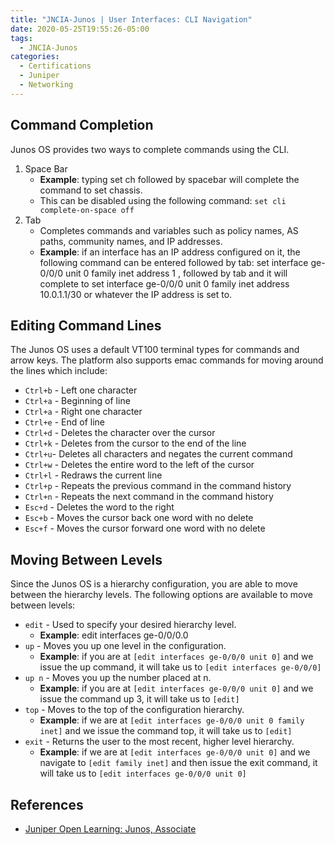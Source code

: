 ```yaml
---
title: "JNCIA-Junos | User Interfaces: CLI Navigation"
date: 2020-05-25T19:55:26-05:00
tags:
  - JNCIA-Junos
categories:
  - Certifications
  - Juniper
  - Networking
---
```

## Command Completion
Junos OS provides two ways to complete commands using the CLI. 

  1. Space Bar
     * **Example**: typing set ch followed by spacebar will complete the command to set chassis. 
     * This can be disabled using the following command: `set cli complete-on-space off`
  1. Tab
     * Completes commands and variables such as policy names, AS paths, community names, and IP addresses.
     * **Example**: if an interface has an IP address configured on it, the following command can be entered followed by tab: set interface ge-0/0/0 unit 0 family inet address 1 , followed by tab and it will complete to set interface ge-0/0/0 unit 0 family inet address 10.0.1.1/30 or whatever the IP address is set to.

## Editing Command Lines
The Junos OS uses a default VT100 terminal types for commands and arrow keys. The platform also supports emac commands for moving around the lines which include:

  * `Ctrl+b` - Left one character
  * `Ctrl+a` - Beginning of line
  * `Ctrl+a` - Right one character
  * `Ctrl+e` - End of line
  * `Ctrl+d` - Deletes the character over the cursor
  * `Ctrl+k` - Deletes from the cursor to the end of the line
  * `Ctrl+u`- Deletes all characters and negates the current command
  * `Ctrl+w` - Deletes the entire word to the left of the cursor
  * `Ctrl+l` - Redraws the current line
  * `Ctrl+p` - Repeats the previous command in the command history
  * `Ctrl+n` - Repeats the next command in the command history
  * `Esc+d` - Deletes the word to the right
  * `Esc+b` - Moves the cursor back one word with no delete
  * `Esc+f` - Moves the cursor forward one word with no delete

## Moving Between Levels
Since the Junos OS is a hierarchy configuration, you are able to move between the hierarchy levels. The following options are available to move between levels:

  * `edit` - Used to specify your desired hierarchy level. 
    * **Example**: edit interfaces ge-0/0/0.0 
  * `up` - Moves you up one level in the configuration. 
    * **Example**: if you are at `[edit interfaces ge-0/0/0 unit 0]` and we issue the up command, it will take us to `[edit interfaces ge-0/0/0]`
  * `up n` - Moves you up the number placed at n. 
    * **Example**: if you are at `[edit interfaces ge-0/0/0 unit 0]` and we issue the command up 3, it will take us to `[edit]` 
  * `top` - Moves to the top of the configuration hierarchy. 
    * **Example**: if we are at `[edit interfaces ge-0/0/0 unit 0 family inet]` and we issue the command top, it will take us to `[edit]`
  * `exit` - Returns the user to the most recent, higher level hierarchy. 
    * **Example**: if we are at `[edit interfaces ge-0/0/0 unit 0]` and we navigate to `[edit family inet]` and then issue the exit command, it will take us to `[edit interfaces ge-0/0/0 unit 0]`

## References
  * [Juniper Open Learning: Junos, Associate](https://cloud.contentraven.com/junosgenius/learningpath-detail/1004/3/0/1)
